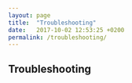 ```yaml
---
layout: page
title:  "Troubleshooting"
date:   2017-10-02 12:53:25 +0200
permalink: /troubleshooting/
---
```


## Troubleshooting